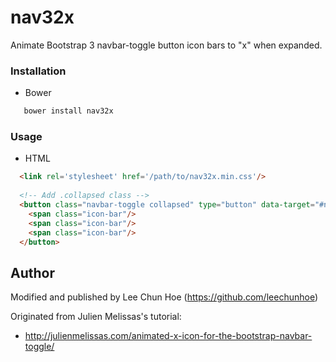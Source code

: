 # nav32x
Animate Bootstrap 3 navbar-toggle button icon bars to "x" when expanded.

### Installation

- Bower

```bash
   bower install nav32x
```

### Usage

- HTML
```html
  <link rel='stylesheet' href='/path/to/nav32x.min.css'/>
  
  <!-- Add .collapsed class -->
  <button class="navbar-toggle collapsed" type="button" data-target="#navbar">
    <span class="icon-bar"/>
    <span class="icon-bar"/>
    <span class="icon-bar"/>
  </button>
```

## Author

Modified and published by Lee Chun Hoe (https://github.com/leechunhoe)

Originated from Julien Melissas's tutorial:
- http://julienmelissas.com/animated-x-icon-for-the-bootstrap-navbar-toggle/
